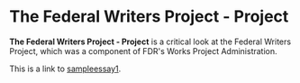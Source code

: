 # The Federal Writers Project - Project

 **The Federal Writers Project - Project** is a critical look at the Federal Writers Project, which was a component of FDR's Works Project Administration. 

This is a link to [sampleessay1](sample-essay).
